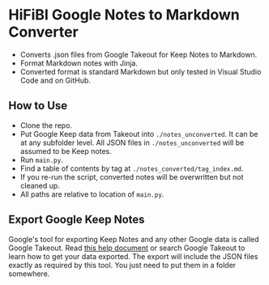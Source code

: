 # HiFiBI Google Notes to Markdown Converter

- Converts .json files from Google Takeout for Keep Notes to Markdown.
- Format Markdown notes with Jinja.
- Converted format is standard Markdown but only tested in Visual Studio Code and on GitHub.

## How to Use

- Clone the repo.
- Put Google Keep data from Takeout into `./notes_unconverted`. It can be at any subfolder level. All JSON files in `./notes_unconverted` will be assumed to be Keep notes.
- Run `main.py`.
- Find a table of contents by tag at `./notes_converted/tag_index.md`.
- If you re-run the script, converted notes will be overwritten but not cleaned up.
- All paths are relative to location of `main.py`.

## Export Google Keep Notes

Google's tool for exporting Keep Notes and any other Google data is called Google Takeout. Read [this help document](https://support.google.com/accounts/answer/3024190?hl=en) or search Google Takeout to learn how to get your data exported. The export will include the JSON files exactly as required by this tool. You just need to put them in a folder somewhere.
